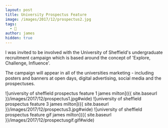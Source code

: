 ```yaml
---
layout: post
title: University Prospectus Feature
image: /images/2017/12/prospectus2.jpg
tags:
  - 🤷
author: james
hidden: true
---
```


I was invited to be involved with the University of Sheffield's undergraduate recruitment campaign which is based around the concept of 'Explore, Challenge, Influence'.

The campaign will appear in all of the universities marketing - including posters and banners at open days, digital advertising, social media and the prospectuses.

![university of sheffield prospectus feature 1 james milton]({{ site.baseurl }}/images/2017/12/prospectus1.jpg#wide)
![university of sheffield prospectus feature 3 james milton]({{ site.baseurl }}/images/2017/12/prospectus3.jpg#wide)
![university of sheffield prospectus feature gif james milton]({{ site.baseurl }}/images/2017/12/prospectusgif.gif#wide)
